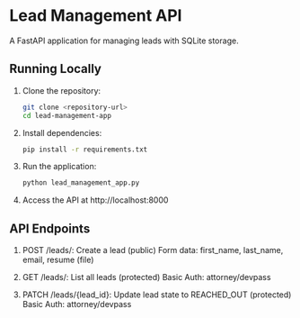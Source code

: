 # Lead Management API

A FastAPI application for managing leads with SQLite storage.

## Running Locally
1. Clone the repository:
   ```bash
   git clone <repository-url>
   cd lead-management-app
   ```

2. Install dependencies:
    ```bash
    pip install -r requirements.txt
    ```

3. Run the application:
    ```bash
    python lead_management_app.py
    ```

4. Access the API at http://localhost:8000


## API Endpoints
1. POST /leads/: 
    Create a lead (public)
    Form data: first_name, last_name, email, resume (file)

2. GET /leads/: 
    List all leads (protected)
    Basic Auth: attorney/devpass

3. PATCH /leads/{lead_id}: 
    Update lead state to REACHED_OUT (protected)
    Basic Auth: attorney/devpass